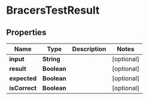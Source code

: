 
# BracersTestResult

## Properties
Name | Type | Description | Notes
------------ | ------------- | ------------- | -------------
**input** | **String** |  |  [optional]
**result** | **Boolean** |  |  [optional]
**expected** | **Boolean** |  |  [optional]
**isCorrect** | **Boolean** |  |  [optional]



